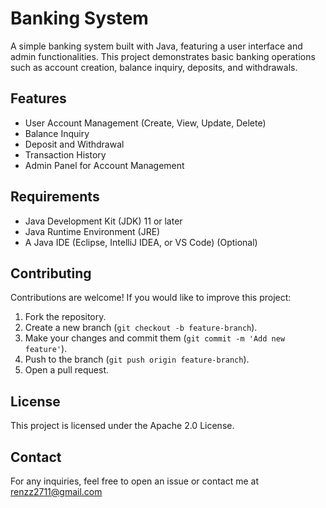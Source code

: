 # Banking System

A simple banking system built with Java, featuring a user interface and admin functionalities. This project demonstrates basic banking operations such as account creation, balance inquiry, deposits, and withdrawals.

## Features
- User Account Management (Create, View, Update, Delete)
- Balance Inquiry
- Deposit and Withdrawal
- Transaction History
- Admin Panel for Account Management

## Requirements
- Java Development Kit (JDK) 11 or later
- Java Runtime Environment (JRE)
- A Java IDE (Eclipse, IntelliJ IDEA, or VS Code) (Optional)



## Contributing
Contributions are welcome! If you would like to improve this project:
1. Fork the repository.
2. Create a new branch (`git checkout -b feature-branch`).
3. Make your changes and commit them (`git commit -m 'Add new feature'`).
4. Push to the branch (`git push origin feature-branch`).
5. Open a pull request.

## License
This project is licensed under the Apache 2.0 License.

## Contact
For any inquiries, feel free to open an issue or contact me at renzz2711@gmail.com

